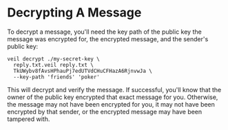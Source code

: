 # Decrypting A Message

To decrypt a message, you'll need the key path of the public key the message was encrypted for, the encrypted message,
and the sender's public key:

```shell
veil decrypt ./my-secret-key \
  reply.txt.veil reply.txt \
  TkUWybv8fAvsHPhauPj7edUTVdCHuCFHazA6RjnvwJa \
  --key-path 'friends' 'poker'
```

This will decrypt and verify the message. If successful, you'll know that the owner of the public key encrypted that
exact message for you. Otherwise, the message may not have been encrypted for you, it may not have been encrypted by
that sender, or the encrypted message may have been tampered with.
